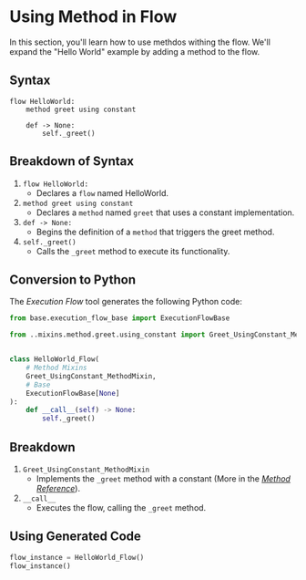 # Using Method in Flow
In this section, you'll learn how to use methdos withing the flow. We'll expand the "Hello World" example by adding a method to the flow.
## Syntax
```fy linenums="1"
flow HelloWorld:
    method greet using constant

    def -> None:
        self._greet()

```

## Breakdown of Syntax

1. `flow HelloWorld:`
    - Declares a `flow` named HelloWorld.
2. `method greet using constant`
    - Declares a `method` named `greet` that uses a constant implementation.
3. `def -> None:`
    - Begins the definition of a `method` that triggers the greet method.
4. `self._greet()`
    - Calls the `_greet` method to execute its functionality.


## Conversion to Python

The _Execution Flow_ tool generates the following Python code:
```py linenums="1"
from base.execution_flow_base import ExecutionFlowBase

from ..mixins.method.greet.using_constant import Greet_UsingConstant_MethodMixin


class HelloWorld_Flow(
    # Method Mixins
    Greet_UsingConstant_MethodMixin,
    # Base
    ExecutionFlowBase[None]
):
    def __call__(self) -> None:
        self._greet()

```
## Breakdown
1. `Greet_UsingConstant_MethodMixin`
    - Implements the `_greet` method with a constant (More in the [_Method Reference_](/reference/method)).
2. `__call__`
    - Executes the flow, calling the `_greet` method.

## Using Generated Code

```py
flow_instance = HelloWorld_Flow()
flow_instance()
```
